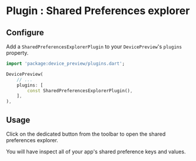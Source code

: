 # Plugin : Shared Preferences explorer


## Configure

Add a `SharedPreferencesExplorerPlugin` to your `DevicePreview`'s `plugins` property.

```dart
import 'package:device_preview/plugins.dart';

DevicePreview(
    // ...
    plugins: [
        const SharedPreferencesExplorerPlugin(),
    ],
),
```

## Usage

Click on the dedicated button from the toolbar to open the shared preferences explorer.

You will have inspect all of your app's shared  preference keys and values.
